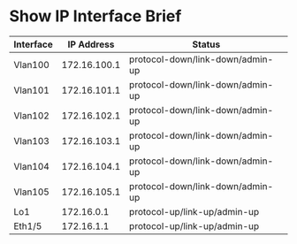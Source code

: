  
# Show IP Interface Brief
| Interface | IP Address | Status | 
| --------- | ---------- | ------ |
| Vlan100 | 172.16.100.1 | protocol-down/link-down/admin-up |
| Vlan101 | 172.16.101.1 | protocol-down/link-down/admin-up |
| Vlan102 | 172.16.102.1 | protocol-down/link-down/admin-up |
| Vlan103 | 172.16.103.1 | protocol-down/link-down/admin-up |
| Vlan104 | 172.16.104.1 | protocol-down/link-down/admin-up |
| Vlan105 | 172.16.105.1 | protocol-down/link-down/admin-up |
| Lo1 | 172.16.0.1 | protocol-up/link-up/admin-up |
| Eth1/5 | 172.16.1.1 | protocol-up/link-up/admin-up |